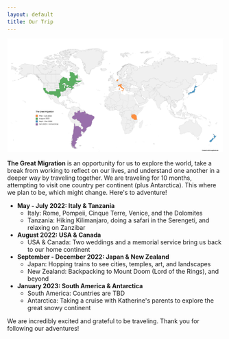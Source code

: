 ```yaml
---
layout: default
title: Our Trip
---
```


![Map of the countries/states/provinces that we plan to visit](/assets/images/The_Great_Migration_v02.png)

**The Great Migration** is an opportunity for us to explore the world, take a break from working to reflect on our lives, and understand one another in a deeper way by traveling together. We are traveling for 10 months, attempting to visit one country per continent (plus Antarctica). This where we plan to be, which might change. Here's to adventure!

- **May - July 2022: Italy & Tanzania**
  - Italy: Rome, Pompeii, Cinque Terre, Venice, and the Dolomites
  - Tanzania: Hiking Kilimanjaro, doing a safari in the Serengeti, and relaxing on Zanzibar
- **August 2022: USA & Canada**
  - USA & Canada: Two weddings and a memorial service bring us back to our home continent
- **September - December 2022: Japan & New Zealand**
  - Japan: Hopping trains to see cities, temples, art, and landscapes
  - New Zealand: Backpacking to Mount Doom (Lord of the Rings), and beyond
- **January 2023: South America & Antarctica**
  - South America: Countries are TBD
  - Antarctica: Taking a cruise with Katherine's parents to explore the great snowy continent

We are incredibly excited and grateful to be traveling. Thank you for following our adventures!
